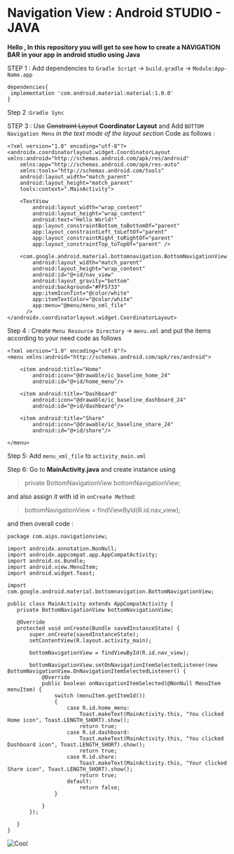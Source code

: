 # Navigation View : Android STUDIO - JAVA[](https://youtu.be/2UP6mdEKXAU, "Crazy Indian Coder - Naviagtion view")

**Hello , In this repository you will get to see how to create a NAVIGATION BAR in your app in android studio using Java**

STEP 1 : Add dependencies to `Gradle Script` -> `build.gradle` -> `Module:App-Name.app`
```
dependencies{
 implementation 'com.android.material:material:1.0.0'
}
```
Step 2 :``Gradle Sync ``

STEP 3 : Use ~~Constraint Layout~~ **Coordinator Layout** and Add `BOTTOM Navigation Menu` *in the text mode of the layout section*
Code as follows :
```
<?xml version="1.0" encoding="utf-8"?>
<androidx.coordinatorlayout.widget.CoordinatorLayout xmlns:android="http://schemas.android.com/apk/res/android"
    xmlns:app="http://schemas.android.com/apk/res-auto"
    xmlns:tools="http://schemas.android.com/tools"
    android:layout_width="match_parent"
    android:layout_height="match_parent"
    tools:context=".MainActivity">

    <TextView
        android:layout_width="wrap_content"
        android:layout_height="wrap_content"
        android:text="Hello World!"
        app:layout_constraintBottom_toBottomOf="parent"
        app:layout_constraintLeft_toLeftOf="parent"
        app:layout_constraintRight_toRightOf="parent"
        app:layout_constraintTop_toTopOf="parent" />

    <com.google.android.material.bottomnavigation.BottomNavigationView
        android:layout_width="match_parent"
        android:layout_height="wrap_content"
        android:id="@+id/nav_view"
        android:layout_gravity="bottom"
        android:background="#FF5733"
        app:itemIconTint="@color/white"
        app:itemTextColor="@color/white"
        app:menu="@menu/menu_xml_file"
      />
</androidx.coordinatorlayout.widget.CoordinatorLayout>
```


Step 4 : Create `Menu Resource Directory` -> `menu.xml` and put the items according to your need code as follows

```
<?xml version="1.0" encoding="utf-8"?>
<menu xmlns:android="http://schemas.android.com/apk/res/android">

    <item android:title="Home"
        android:icon="@drawable/ic_baseline_home_24"
        android:id="@+id/home_menu"/>

    <item android:title="Dashboard"
        android:icon="@drawable/ic_baseline_dashboard_24"
        android:id="@+id/dashboard"/>

    <item android:title="Share"
        android:icon="@drawable/ic_baseline_share_24"
        android:id="@+id/share"/>

</menu>
```

Step 5: Add `menu_xml_file` to `activity_main.xml`

Step 6: Go to **MainActivity.java** and create instance using


>private BottomNavigationView bottomNavigationView;

and also assign it with id in `onCreate Method`:
>bottomNavigationView = findViewById(R.id.nav_view);

 and then overall code :
 ```
 package com.aips.navigationview;

import androidx.annotation.NonNull;
import androidx.appcompat.app.AppCompatActivity;
import android.os.Bundle;
import android.view.MenuItem;
import android.widget.Toast;

import com.google.android.material.bottomnavigation.BottomNavigationView;

public class MainActivity extends AppCompatActivity {
    private BottomNavigationView bottomNavigationView;

    @Override
    protected void onCreate(Bundle savedInstanceState) {
        super.onCreate(savedInstanceState);
        setContentView(R.layout.activity_main);

        bottomNavigationView = findViewById(R.id.nav_view);

        bottomNavigationView.setOnNavigationItemSelectedListener(new BottomNavigationView.OnNavigationItemSelectedListener() {
            @Override
            public boolean onNavigationItemSelected(@NonNull MenuItem menuItem) {
                switch (menuItem.getItemId())
                {
                    case R.id.home_menu:
                        Toast.makeText(MainActivity.this, "You clicked Home icon", Toast.LENGTH_SHORT).show();
                        return true;
                    case R.id.dashboard:
                        Toast.makeText(MainActivity.this, "You clicked  Dashboard icon", Toast.LENGTH_SHORT).show();
                        return true;
                    case R.id.share:
                        Toast.makeText(MainActivity.this, "Your clicked Share icon", Toast.LENGTH_SHORT).show();
                        return true;
                    default:
                        return false;
                }

            }
        });

    }
}
 ```


 ![Cool](https://tenor.com/view/mochi-peach-cat-cat-cute-happy-smile-gif-16624313.gif )
